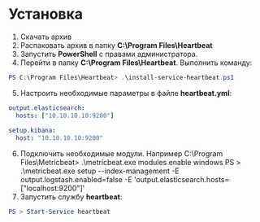 # Установка
1. Скачать архив
2. Распаковать архив в папку **C:\Program Files\Heartbeat**
3. Запустить **PowerShell** с правами администратора.
4. Перейти в папку **C:\Program Files\Heartbeat**. Выполнить команду:
```powershell
PS C:\Program Files\Heartbeat> .\install-service-heartbeat.ps1
```
5. Настроить необходимые параметры в файле **heartbeat.yml**:
```yml
output.elasticsearch:
  hosts: ["10.10.10.10:9200"]
  
setup.kibana:
  host: "10.10.10.10:9200"
```
6. Подключить необходимые модули.
Например
C:\Program Files\Metricbeat> .\metricbeat.exe modules enable windows
PS > .\metricbeat.exe setup --index-management -E output.logstash.enabled=false -E 'output.elasticsearch.hosts=["localhost:9200"]'
7. Запустить службу **heartbeat**:
```powershell
PS > Start-Service heartbeat
```

